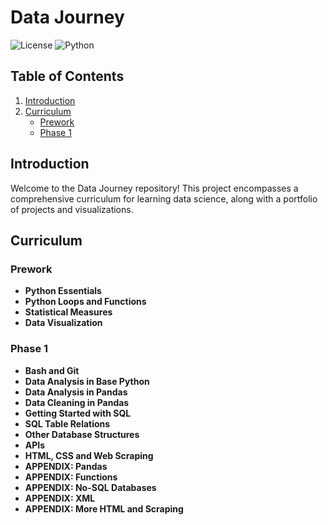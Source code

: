 # Data Journey

![License](https://img.shields.io/badge/license-MIT-blue.svg)
![Python](https://img.shields.io/badge/python-3.8%2B-brightgreen.svg)

## Table of Contents
1. [Introduction](#introduction)
2. [Curriculum](#curriculum)
   - [Prework](#prework)
   - [Phase 1](#phase-1)

## Introduction
Welcome to the Data Journey repository! This project encompasses a comprehensive curriculum for learning data science, along with a portfolio of projects and visualizations.

## Curriculum

### Prework
- **Python Essentials**
- **Python Loops and Functions**
- **Statistical Measures**
- **Data Visualization**

### Phase 1
- **Bash and Git**
- **Data Analysis in Base Python**
- **Data Analysis in Pandas**
- **Data Cleaning in Pandas**
- **Getting Started with SQL**
- **SQL Table Relations**
- **Other Database Structures**
- **APIs**
- **HTML, CSS and Web Scraping**
- **APPENDIX: Pandas**
- **APPENDIX: Functions**
- **APPENDIX: No-SQL Databases**
- **APPENDIX: XML**
- **APPENDIX: More HTML and Scraping**
